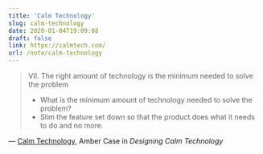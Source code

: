 ```yaml
---
title: 'Calm Technology'
slug: calm-technology
date: 2020-01-04T19:09:08
draft: false
link: https://calmtech.com/
url: /note/calm-technology
---
```


> VII. The right amount of technology is the minimum needed to solve the problem
>
> - What is the minimum amount of technology needed to solve the problem?
> - Slim the feature set down so that the product does what it needs to do and no more.

— [Calm Technology](https://calmtech.com/), Amber Case in _Designing Calm Technology_
